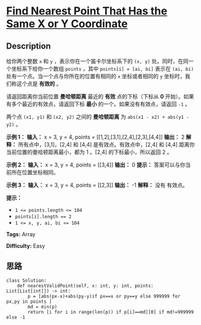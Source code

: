# [Find Nearest Point That Has the Same X or Y Coordinate][title]

## Description

给你两个整数 `x` 和 `y` ，表示你在一个笛卡尔坐标系下的 `(x, y)` 处。同时，在同一个坐标系下给你一个数组 `points` ，其中
`points[i] = [ai, bi]` 表示在 `(ai, bi)` 处有一个点。当一个点与你所在的位置有相同的 `x` 坐标或者相同的 `y`
坐标时，我们称这个点是 **有效的**  。

请返回距离你当前位置  **曼哈顿距离**  最近的  **有效**  点的下标（下标从 **0** 开始）。如果有多个最近的有效点，请返回下标
**最小**  的一个。如果没有有效点，请返回 `-1` 。

两个点 `(x1, y1)` 和 `(x2, y2)` 之间的 **曼哈顿距离**  为 `abs(x1 - x2) + abs(y1 - y2)` 。



**示例 1：**
            **输入：** x = 3, y = 4, points = [[1,2],[3,1],[2,4],[2,3],[4,4]]    **输出：** 2    **解释：** 所有点中，[3,1]，[2,4] 和 [4,4] 是有效点。有效点中，[2,4] 和 [4,4] 距离你当前位置的曼哈顿距离最小，都为 1 。[2,4] 的下标最小，所以返回 2 。

**示例 2：**
            **输入：** x = 3, y = 4, points = [[3,4]]    **输出：** 0    **提示：** 答案可以与你当前所在位置坐标相同。

**示例 3：**
            **输入：** x = 3, y = 4, points = [[2,3]]    **输出：** -1    **解释：** 没有 有效点。



**提示：**

  * `1 <= points.length <= 104`
  * `points[i].length == 2`
  * `1 <= x, y, ai, bi <= 104`


**Tags:** Array

**Difficulty:** Easy

## 思路

``` python3
class Solution:
    def nearestValidPoint(self, x: int, y: int, points: List[List[int]]) -> int:
        p = [abs(px-x)+abs(py-y)if px==x or py==y else 999999 for px,py in points ]
        md = min(p)
        return [i for i in range(len(p)) if p[i]==md][0] if md!=999999 else -1
```

[title]: https://leetcode-cn.com/problems/find-nearest-point-that-has-the-same-x-or-y-coordinate
